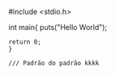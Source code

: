 #include <stdio.h>

int main{
    puts("Hello World");
    
    return 0;
    }
    
    /// Padrão do padrão kkkk
